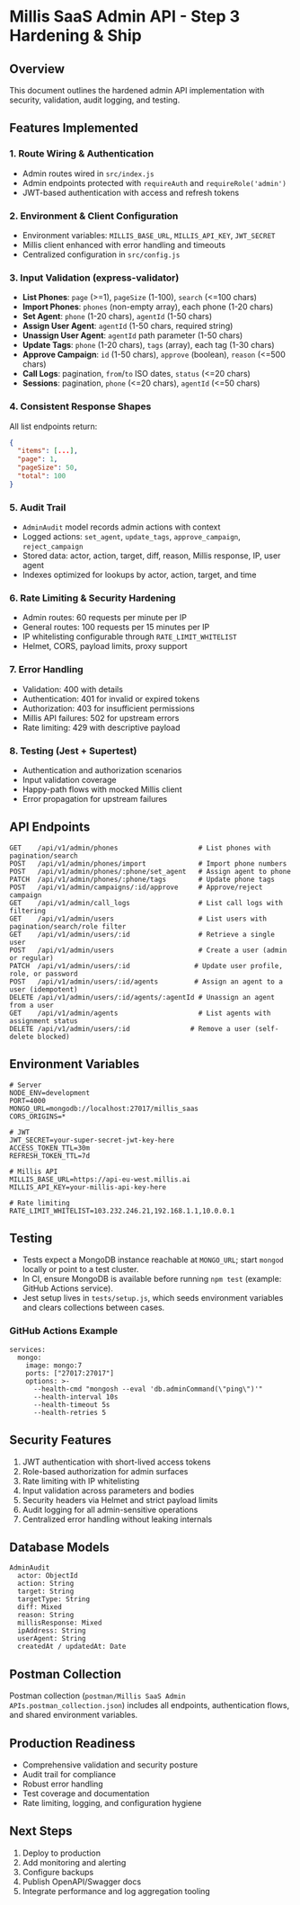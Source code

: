# Millis SaaS Admin API - Step 3 Hardening & Ship

## Overview
This document outlines the hardened admin API implementation with security, validation, audit logging, and testing.

## Features Implemented

### 1. Route Wiring & Authentication
- Admin routes wired in `src/index.js`
- Admin endpoints protected with `requireAuth` and `requireRole('admin')`
- JWT-based authentication with access and refresh tokens

### 2. Environment & Client Configuration
- Environment variables: `MILLIS_BASE_URL`, `MILLIS_API_KEY`, `JWT_SECRET`
- Millis client enhanced with error handling and timeouts
- Centralized configuration in `src/config.js`

### 3. Input Validation (express-validator)
- **List Phones**: `page` (>=1), `pageSize` (1-100), `search` (<=100 chars)
- **Import Phones**: `phones` (non-empty array), each phone (1-20 chars)
- **Set Agent**: `phone` (1-20 chars), `agentId` (1-50 chars)
- **Assign User Agent**: `agentId` (1-50 chars, required string)
- **Unassign User Agent**: `agentId` path parameter (1-50 chars)
- **Update Tags**: `phone` (1-20 chars), `tags` (array), each tag (1-30 chars)
- **Approve Campaign**: `id` (1-50 chars), `approve` (boolean), `reason` (<=500 chars)
- **Call Logs**: pagination, `from`/`to` ISO dates, `status` (<=20 chars)
- **Sessions**: pagination, `phone` (<=20 chars), `agentId` (<=50 chars)

### 4. Consistent Response Shapes
All list endpoints return:
```json
{
  "items": [...],
  "page": 1,
  "pageSize": 50,
  "total": 100
}
```

### 5. Audit Trail
- `AdminAudit` model records admin actions with context
- Logged actions: `set_agent`, `update_tags`, `approve_campaign`, `reject_campaign`
- Stored data: actor, action, target, diff, reason, Millis response, IP, user agent
- Indexes optimized for lookups by actor, action, target, and time

### 6. Rate Limiting & Security Hardening
- Admin routes: 60 requests per minute per IP
- General routes: 100 requests per 15 minutes per IP
- IP whitelisting configurable through `RATE_LIMIT_WHITELIST`
- Helmet, CORS, payload limits, proxy support

### 7. Error Handling
- Validation: 400 with details
- Authentication: 401 for invalid or expired tokens
- Authorization: 403 for insufficient permissions
- Millis API failures: 502 for upstream errors
- Rate limiting: 429 with descriptive payload

### 8. Testing (Jest + Supertest)
- Authentication and authorization scenarios
- Input validation coverage
- Happy-path flows with mocked Millis client
- Error propagation for upstream failures

## API Endpoints
```
GET    /api/v1/admin/phones                    # List phones with pagination/search
POST   /api/v1/admin/phones/import             # Import phone numbers
POST   /api/v1/admin/phones/:phone/set_agent   # Assign agent to phone
PATCH  /api/v1/admin/phones/:phone/tags        # Update phone tags
POST   /api/v1/admin/campaigns/:id/approve     # Approve/reject campaign
GET    /api/v1/admin/call_logs                 # List call logs with filtering
GET    /api/v1/admin/users                     # List users with pagination/search/role filter
GET    /api/v1/admin/users/:id                 # Retrieve a single user
POST   /api/v1/admin/users                     # Create a user (admin or regular)
PATCH  /api/v1/admin/users/:id                # Update user profile, role, or password
POST   /api/v1/admin/users/:id/agents         # Assign an agent to a user (idempotent)
DELETE /api/v1/admin/users/:id/agents/:agentId # Unassign an agent from a user
GET    /api/v1/admin/agents                    # List agents with assignment status
DELETE /api/v1/admin/users/:id               # Remove a user (self-delete blocked)
```

## Environment Variables
```
# Server
NODE_ENV=development
PORT=4000
MONGO_URL=mongodb://localhost:27017/millis_saas
CORS_ORIGINS=*

# JWT
JWT_SECRET=your-super-secret-jwt-key-here
ACCESS_TOKEN_TTL=30m
REFRESH_TOKEN_TTL=7d

# Millis API
MILLIS_BASE_URL=https://api-eu-west.millis.ai
MILLIS_API_KEY=your-millis-api-key-here

# Rate limiting
RATE_LIMIT_WHITELIST=103.232.246.21,192.168.1.1,10.0.0.1
```

## Testing
- Tests expect a MongoDB instance reachable at `MONGO_URL`; start `mongod` locally or point to a test cluster.
- In CI, ensure MongoDB is available before running `npm test` (example: GitHub Actions service).
- Jest setup lives in `tests/setup.js`, which seeds environment variables and clears collections between cases.

### GitHub Actions Example
```
services:
  mongo:
    image: mongo:7
    ports: ["27017:27017"]
    options: >-
      --health-cmd "mongosh --eval 'db.adminCommand(\"ping\")'"
      --health-interval 10s
      --health-timeout 5s
      --health-retries 5
```

## Security Features
1. JWT authentication with short-lived access tokens
2. Role-based authorization for admin surfaces
3. Rate limiting with IP whitelisting
4. Input validation across parameters and bodies
5. Security headers via Helmet and strict payload limits
6. Audit logging for all admin-sensitive operations
7. Centralized error handling without leaking internals

## Database Models
```
AdminAudit
  actor: ObjectId
  action: String
  target: String
  targetType: String
  diff: Mixed
  reason: String
  millisResponse: Mixed
  ipAddress: String
  userAgent: String
  createdAt / updatedAt: Date
```

## Postman Collection
Postman collection (`postman/Millis SaaS Admin APIs.postman_collection.json`) includes all endpoints, authentication flows, and shared environment variables.

## Production Readiness
- Comprehensive validation and security posture
- Audit trail for compliance
- Robust error handling
- Test coverage and documentation
- Rate limiting, logging, and configuration hygiene

## Next Steps
1. Deploy to production
2. Add monitoring and alerting
3. Configure backups
4. Publish OpenAPI/Swagger docs
5. Integrate performance and log aggregation tooling




